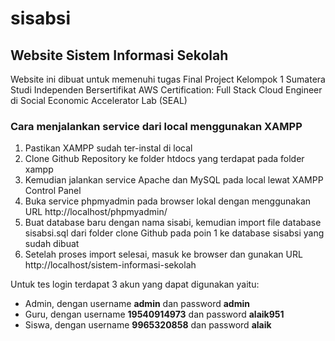 # sisabsi

## Website Sistem Informasi Sekolah ##
Website ini dibuat untuk memenuhi tugas Final Project Kelompok 1 Sumatera Studi Independen Bersertifikat AWS Certification: Full Stack Cloud Engineer di Social Economic Accelerator Lab (SEAL)

### Cara menjalankan service dari local menggunakan XAMPP ###
1. Pastikan XAMPP sudah ter-instal di local
2. Clone Github Repository ke folder htdocs yang terdapat pada folder xampp
3. Kemudian jalankan service Apache dan MySQL pada local lewat XAMPP Control Panel
4. Buka service phpmyadmin pada browser lokal dengan menggunakan URL http://localhost/phpmyadmin/
5. Buat database baru dengan nama sisabi, kemudian import file database sisabsi.sql dari folder clone Github pada poin 1 ke database sisabsi yang sudah dibuat
6. Setelah proses import selesai, masuk ke browser dan gunakan URL http://localhost/sistem-informasi-sekolah

Untuk tes login terdapat 3 akun yang dapat digunakan yaitu:
- Admin, dengan username **admin** dan password **admin**
- Guru, dengan username **19540914973** dan password **alaik951**
- Siswa, dengan username **9965320858** dan password **alaik**
